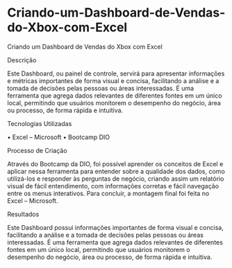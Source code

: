 # Criando-um-Dashboard-de-Vendas-do-Xbox-com-Excel

Criando um Dashboard de Vendas do Xbox com Excel

Descrição

Este Dashboard, ou painel de controle, servirá para apresentar informações e métricas importantes de forma visual e concisa, facilitando a análise e a tomada de decisões pelas pessoas ou áreas interessadas. É uma ferramenta que agrega dados relevantes de diferentes fontes em um único local, permitindo que usuários monitorem o desempenho do negócio, área ou processo, de forma rápida e intuitiva. 


Tecnologias Utilizadas

•	Excel – Microsoft
•	Bootcamp DIO

Processo de Criação

Através do Bootcamp da DIO, foi possível aprender os conceitos de Excel e aplicar nessa ferramenta para entender sobre a qualidade dos dados, como utilizá-los e responder às perguntas de negócio, criando assim um relatório visual de fácil entendimento, com informações corretas e fácil navegação entre os menus interativos. Para concluir, a montagem final foi feita no Excel – Microsoft.

Resultados

Este Dashboard possui informações importantes de forma visual e concisa, facilitando a análise e a tomada de decisões pelas pessoas ou áreas interessadas. É uma ferramenta que agrega dados relevantes de diferentes fontes em um único local, permitindo que usuários monitorem o desempenho do negócio, área ou processo, de forma rápida e intuitiva. 


